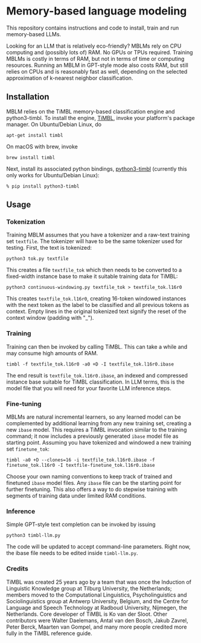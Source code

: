 # Memory-based language modeling

This repository contains instructions and code to install, train and run memory-based LLMs. 

Looking for an LLM that is relatively eco-friendly? MBLMs rely on CPU computing and (possibly lots of) RAM. No GPUs or TPUs required.
Training MBLMs is costly in terms of RAM, but not in terms of time or computing resources.
Running an MBLM in GPT-style mode also costs RAM, but still relies on CPUs and is reasonably fast as well, depending on the selected
approximation of k-nearest neighbor classification.


## Installation

MBLM relies on the TiMBL memory-based classification engine and python3-timbl. To install the engine, [TiMBL](https://github.com/LanguageMachines/timbl/),
invoke your platform's package manager. On Ubuntu/Debian Linux, do

``apt-get install timbl``

On macOS with brew, invoke

``brew install timbl``

Next, install its associated python bindings, [python3-timbl](https://github.com/proycon/python-timbl) (currently this only works for Ubuntu/Debian Linux):

``% pip install python3-timbl``

## Usage

### Tokenization

Training MBLM assumes that you have a tokenizer and a raw-text training set `textfile`. The tokenizer will have to be the same tokenizer used for testing.
First, the text is tokenized:

``python3 tok.py textfile``

This creates a file `textfile_tok` which then needs to be converted to a fixed-width instance base to make it suitable training data for TiMBL:

``python3 continuous-windowing.py textfile_tok > textfile_tok.l16r0``

This creates `textfile_tok.l16r0`, creating 16-token windowed instances with the next token as the label to be classified and all previous tokens as context. 
Empty lines in the original tokenized text signify the reset of the context window (padding with "_").

### Training

Training can then be invoked by calling TiMBL. This can take a while and may consume high amounts of RAM.

``timbl -f textfile_tok.l16r0 -a0 +D -I textfile_tok.l16r0.ibase``

The end result is `textfile_tok.l16r0.ibase`, an indexed and compressed instance base suitable for TiMBL classification. In LLM terms, this is the model file
that you will need for your favorite LLM inference steps.

### Fine-tuning

MBLMs are natural incremental learners, so any learned model can be complemented by additional learning from any new training set, creating a new `ibase` model. 
This requires a TiMBL invocation similar to the training command; it now includes a previously generated `ibase` model file as starting point. Assuming you
have tokenized and windowed a new training set `finetune_tok`:

``timbl -a0 +D --clones=16 -i textfile_tok.l16r0.ibase -f finetune_tok.l16r0 -I textfile-finetune_tok.l16r0.ibase``

Choose your own naming conventions to keep track of trained and finetuned `ibase` model files. Any `ibase` file can be the starting point for further finetuning.
This also offers a way to do stepwise training with segments of training data under limited RAM conditions.

### Inference

Simple GPT-style text completion can be invoked by issuing

``python3 timbl-llm.py``

The code will be updated to accept command-line parameters. Right now, the ibase file needs to be edited inside `timbl-llm.py`. 

### Credits

TiMBL was created 25 years ago by a team that was once the Induction of Linguistic Knowledge group at 
Tilburg University, the Netherlands; members moved to the Computational Linguistics, Psycholinguistics and Sociolinguistics
group at Antwerp University, Belgium, and the Centre for Language and Speech Technology at Radboud University, Nijmegen, 
the Netherlands. Core developer of TiMBL is Ko van der Sloot. Other contributors were Walter Daelemans, Antal van den Bosch, Jakub Zavrel, Peter Berck,
Maarten van Gompel, and many more people credited more fully in the TiMBL reference guide.
